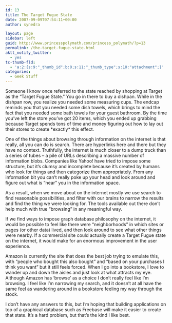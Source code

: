 ```yaml
---
id: 13
title: The Target Fugue State
date: 2007-09-09T07:54:11+00:00
author: synedra

layout: page
sidebar: left
guid: http://www.princesspolymath.com/princess_polymath/?p=13
permalink: /the-target-fugue-state.html
aktt_notify_twitter:
  - yes
tc-thumb-fld:
  - 'a:2:{s:9:"_thumb_id";b:0;s:11:"_thumb_type";s:10:"attachment";}'
categories:
  - Geek Stuff
---
```

Someone I know once referred to the state reached by shopping at Target as the &#8220;Target Fugue State.&#8221; You go in there to buy a dishpan. While in the dishpan row, you realize you needed some measuring cups. The endcap reminds you that you needed some dish towels, which brings to mind the fact that you needed some bath towels for your guest bathroom. By the time you&#8217;ve left the store you&#8217;ve got 20 items, which you ended up grabbing because Target spends tons of time and money figuring out how to lay out their stores to create \*exactly\* this effect.
  
One of the things about browsing through information on the internet is that really, all you can do is search. There are hyperlinks here and there but they have no context. Truthfully, the internet is much closer to a dump truck than a series of tubes &#8211; a pile of URLs describing a massive number of information blobs. Companies like Yahoo! have tried to impose some structure, but it&#8217;s clumsy and incomplete because it&#8217;s created by humans who look for things and then categorize them appropriately. From any information bit you can&#8217;t really poke up your head and look around and figure out what is &#8220;near&#8221; you in the information space.
  
As a result, when we move about on the internet mostly we use search to find reasonable possibilities, and filter with our brains to narrow the results and find the thing we were looking for. The tools available out there don&#8217;t help much with true &#8220;browsing&#8221; in any meaningful way.
  
If we find ways to impose graph database philosophy on the internet, it would be possible to feel like there were &#8220;neighborhoods&#8221; in which sites or pages (or other data) lived, and then look around to see what other things were nearby. If a commercial site could actually create a Target Fugue state on the internet, it would make for an enormous improvement in the user experience.
  
Amazon is currently the site that does the best job trying to emulate this, with &#8220;people who bought this also bought&#8221; and &#8220;based on your purchases I think you want&#8221; but it still feels forced. When I go into a bookstore, I love to wander up and down the aisles and just look at what attracts my eye. Although Amazon has &#8216;browse&#8217; as a choice I don&#8217;t really feel like I&#8217;m browsing. I feel like I&#8217;m narrowing my search, and it doesn&#8217;t at all have the same feel as wandering around in a bookstore feeling my way through the stock.
  
I don&#8217;t have any answers to this, but I&#8217;m hoping that building applications on top of a graphical database such as Freebase will make it easier to create that state. It&#8217;s a hard problem, but that&#8217;s the kind I like best.